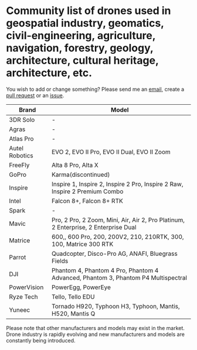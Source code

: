# Community list of drones used in geospatial industry, geomatics, civil-engineering, agriculture, navigation, forestry, geology, architecture, cultural heritage, architecture, etc.

You wish to add or change something? Please send me an [email](mailto:mvarga1989@gmail.com), create a [pull request](https://github.com/mvarga1989/List_of_drones/pulls) or an [issue](https://github.com/mvarga1989/List_of_drones/issues).

| Brand     | Model                      |
|-----------|----------------------------|
| 3DR Solo  | -                           |
| Agras     | -                           |
| Atlas Pro | -                           |
| Autel Robotics  | EVO 2, EVO II Pro, EVO II Dual, EVO II Zoom |
| FreeFly   | Alta 8 Pro, Alta X           |
| GoPro     | Karma(discontinued)            |
| Inspire   | Inspire 1, Inspire 2, Inspire 2 Pro, Inspire 2 Raw, Inspire 2 Premium Combo        |
| Intel     | Falcon 8+, Falcon 8+ RTK         |
| Spark     | -                           |
| Mavic     | Pro, 2 Pro, 2 Zoom, Mini, Air, Air 2, Pro Platinum, 2 Enterprise, 2 Enterprise Dual |
| Matrice   | 600,, 600 Pro, 200, 200V2, 210, 210RTK, 300, 100, Matrice 300 RTK    |
| Parrot    | Quadcopter, Disco-Pro AG, ANAFI, Bluegrass Fields|
| DJI  | Phantom 4, Phantom 4 Pro, Phantom 4 Advanced, Phantom 3, Phantom P4 Multispectral |
| PowerVision | PowerEgg, PowerEye |
| Ryze Tech | Tello, Tello EDU |
| Yuneec     | Tornado H920,  Typhoon H3, Typhoon, Mantis, H520, Mantis Q |


Please note that other manufacturers and models may exist in the market. Drone industry is rapidly evolving and new manufacturers and models are constantly being introduced.
